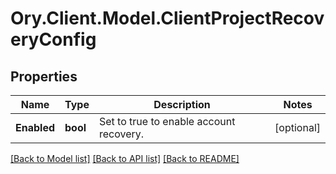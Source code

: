 # Ory.Client.Model.ClientProjectRecoveryConfig

## Properties

Name | Type | Description | Notes
------------ | ------------- | ------------- | -------------
**Enabled** | **bool** | Set to true to enable account recovery. | [optional] 

[[Back to Model list]](../README.md#documentation-for-models) [[Back to API list]](../README.md#documentation-for-api-endpoints) [[Back to README]](../README.md)

